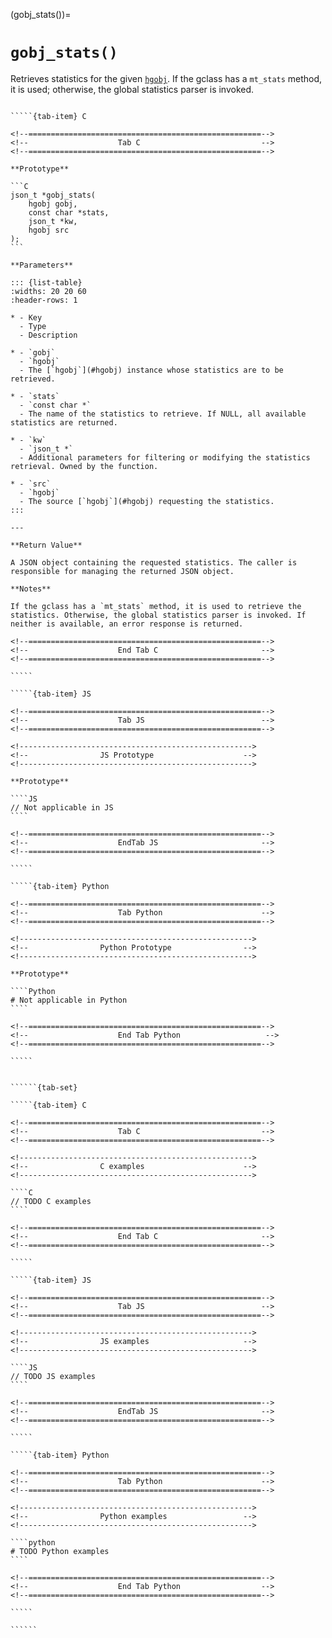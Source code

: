 <!-- ============================================================== -->
(gobj_stats())=
# `gobj_stats()`
<!-- ============================================================== -->

Retrieves statistics for the given [`hgobj`](#hgobj). If the gclass has a `mt_stats` method, it is used; otherwise, the global statistics parser is invoked.

<!------------------------------------------------------------>
<!--                    Prototypes                          -->
<!------------------------------------------------------------>

``````{tab-set}

`````{tab-item} C

<!--====================================================-->
<!--                    Tab C                           -->
<!--====================================================-->

**Prototype**

```C
json_t *gobj_stats(
    hgobj gobj,
    const char *stats,
    json_t *kw,
    hgobj src
);
```

**Parameters**

::: {list-table}
:widths: 20 20 60
:header-rows: 1

* - Key
  - Type
  - Description

* - `gobj`
  - `hgobj`
  - The [`hgobj`](#hgobj) instance whose statistics are to be retrieved.

* - `stats`
  - `const char *`
  - The name of the statistics to retrieve. If NULL, all available statistics are returned.

* - `kw`
  - `json_t *`
  - Additional parameters for filtering or modifying the statistics retrieval. Owned by the function.

* - `src`
  - `hgobj`
  - The source [`hgobj`](#hgobj) requesting the statistics.
:::

---

**Return Value**

A JSON object containing the requested statistics. The caller is responsible for managing the returned JSON object.

**Notes**

If the gclass has a `mt_stats` method, it is used to retrieve the statistics. Otherwise, the global statistics parser is invoked. If neither is available, an error response is returned.

<!--====================================================-->
<!--                    End Tab C                       -->
<!--====================================================-->

`````

`````{tab-item} JS

<!--====================================================-->
<!--                    Tab JS                          -->
<!--====================================================-->

<!---------------------------------------------------->
<!--                JS Prototype                    -->
<!---------------------------------------------------->

**Prototype**

````JS
// Not applicable in JS
````

<!--====================================================-->
<!--                    EndTab JS                       -->
<!--====================================================-->

`````

`````{tab-item} Python

<!--====================================================-->
<!--                    Tab Python                      -->
<!--====================================================-->

<!---------------------------------------------------->
<!--                Python Prototype                -->
<!---------------------------------------------------->

**Prototype**

````Python
# Not applicable in Python
````

<!--====================================================-->
<!--                    End Tab Python                   -->
<!--====================================================-->

`````

``````

<!------------------------------------------------------------>
<!--                    Examples                            -->
<!------------------------------------------------------------>

```````{dropdown} Examples

``````{tab-set}

`````{tab-item} C

<!--====================================================-->
<!--                    Tab C                           -->
<!--====================================================-->

<!---------------------------------------------------->
<!--                C examples                      -->
<!---------------------------------------------------->

````C
// TODO C examples
````

<!--====================================================-->
<!--                    End Tab C                       -->
<!--====================================================-->

`````

`````{tab-item} JS

<!--====================================================-->
<!--                    Tab JS                          -->
<!--====================================================-->

<!---------------------------------------------------->
<!--                JS examples                     -->
<!---------------------------------------------------->

````JS
// TODO JS examples
````

<!--====================================================-->
<!--                    EndTab JS                       -->
<!--====================================================-->

`````

`````{tab-item} Python

<!--====================================================-->
<!--                    Tab Python                      -->
<!--====================================================-->

<!---------------------------------------------------->
<!--                Python examples                 -->
<!---------------------------------------------------->

````python
# TODO Python examples
````

<!--====================================================-->
<!--                    End Tab Python                  -->
<!--====================================================-->

`````

``````

```````
